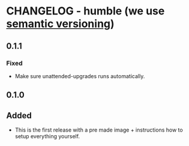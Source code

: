 # CHANGELOG - humble (we use [semantic versioning](https://semver.org))

## 0.1.1
### Fixed
* Make sure unattended-upgrades runs automatically. 

## 0.1.0
## Added
* This is the first release with a pre made image + instructions how to setup everything yourself.